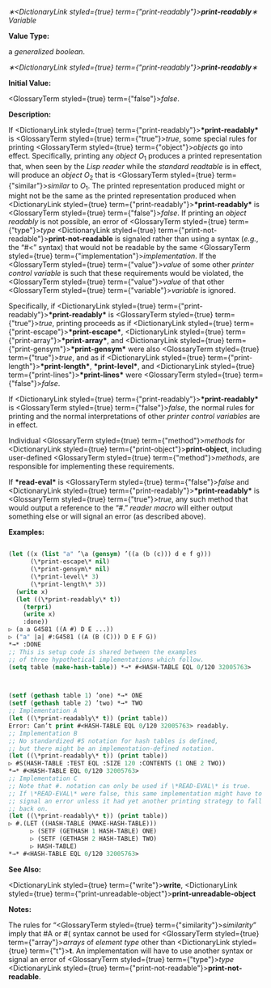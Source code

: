 *∗<DictionaryLink styled={true} term={"print-readably"}><b>*print-readably*</b></DictionaryLink>∗ Variable* 



**Value Type:** 



a *generalized boolean*. 







 



 



*∗<DictionaryLink styled={true} term={"print-readably"}><b>*print-readably*</b></DictionaryLink>∗* 



**Initial Value:** 



<GlossaryTerm styled={true} term={"false"}><i>false</i></GlossaryTerm>. 



**Description:** 



If <DictionaryLink styled={true} term={"print-readably"}><b>\*print-readably\*</b></DictionaryLink> is <GlossaryTerm styled={true} term={"true"}><i>true</i></GlossaryTerm>, some special rules for printing <GlossaryTerm styled={true} term={"object"}><i>objects</i></GlossaryTerm> go into effect. Specifically, printing any *object O*<sub>1</sub> produces a printed representation that, when seen by the *Lisp reader* while the *standard readtable* is in effect, will produce an *object O*<sub>2</sub> that is <GlossaryTerm styled={true} term={"similar"}><i>similar</i></GlossaryTerm> to *O*<sub>1</sub>. The printed representation produced might or might not be the same as the printed representation produced when <DictionaryLink styled={true} term={"print-readably"}><b>\*print-readably\*</b></DictionaryLink> is <GlossaryTerm styled={true} term={"false"}><i>false</i></GlossaryTerm>. If printing an *object readably* is not possible, an error of <GlossaryTerm styled={true} term={"type"}><i>type</i></GlossaryTerm> <DictionaryLink styled={true} term={"print-not-readable"}><b>print-not-readable</b></DictionaryLink> is signaled rather than using a syntax (*e.g.*, the “#&lt;” syntax) that would not be readable by the same <GlossaryTerm styled={true} term={"implementation"}><i>implementation</i></GlossaryTerm>. If the <GlossaryTerm styled={true} term={"value"}><i>value</i></GlossaryTerm> of some other *printer control variable* is such that these requirements would be violated, the <GlossaryTerm styled={true} term={"value"}><i>value</i></GlossaryTerm> of that other <GlossaryTerm styled={true} term={"variable"}><i>variable</i></GlossaryTerm> is ignored. 



Specifically, if <DictionaryLink styled={true} term={"print-readably"}><b>\*print-readably\*</b></DictionaryLink> is <GlossaryTerm styled={true} term={"true"}><i>true</i></GlossaryTerm>, printing proceeds as if <DictionaryLink styled={true} term={"print-escape"}><b>\*print-escape\*</b></DictionaryLink>, <DictionaryLink styled={true} term={"print-array"}><b>\*print-array\*</b></DictionaryLink>, and <DictionaryLink styled={true} term={"print-gensym"}><b>\*print-gensym\*</b></DictionaryLink> were also <GlossaryTerm styled={true} term={"true"}><i>true</i></GlossaryTerm>, and as if <DictionaryLink styled={true} term={"print-length"}><b>\*print-length\*</b></DictionaryLink>, **\*print-level\***, and <DictionaryLink styled={true} term={"print-lines"}><b>\*print-lines\*</b></DictionaryLink> were <GlossaryTerm styled={true} term={"false"}><i>false</i></GlossaryTerm>. 



If <DictionaryLink styled={true} term={"print-readably"}><b>\*print-readably\*</b></DictionaryLink> is <GlossaryTerm styled={true} term={"false"}><i>false</i></GlossaryTerm>, the normal rules for printing and the normal interpretations of other *printer control variables* are in effect. 



Individual <GlossaryTerm styled={true} term={"method"}><i>methods</i></GlossaryTerm> for <DictionaryLink styled={true} term={"print-object"}><b>print-object</b></DictionaryLink>, including user-defined <GlossaryTerm styled={true} term={"method"}><i>methods</i></GlossaryTerm>, are responsible for implementing these requirements. 



If **\*read-eval\*** is <GlossaryTerm styled={true} term={"false"}><i>false</i></GlossaryTerm> and <DictionaryLink styled={true} term={"print-readably"}><b>\*print-readably\*</b></DictionaryLink> is <GlossaryTerm styled={true} term={"true"}><i>true</i></GlossaryTerm>, any such method that would output a reference to the “#.” *reader macro* will either output something else or will signal an error (as described above). 



**Examples:**
```lisp

(let ((x (list "a" ’\a (gensym) ’((a (b (c))) d e f g))) 
      (\*print-escape\* nil) 
      (\*print-gensym\* nil) 
      (\*print-level\* 3) 
      (\*print-length\* 3)) 
  (write x) 
  (let ((\*print-readably\* t)) 
    (terpri) 
    (write x) 
    :done)) 
▷ (a a G4581 ((A #) D E ...)) 
▷ ("a" |a| #:G4581 ((A (B (C))) D E F G)) 
*→* :DONE 
;; This is setup code is shared between the examples 
;; of three hypothetical implementations which follow. 
(setq table (make-hash-table)) *→* #<HASH-TABLE EQL 0/120 32005763> 



(setf (gethash table 1) ’one) *→* ONE 
(setf (gethash table 2) ’two) *→* TWO 
;; Implementation A 
(let ((\*print-readably\* t)) (print table)) 
Error: Can’t print #<HASH-TABLE EQL 0/120 32005763> readably. 
;; Implementation B 
;; No standardized #S notation for hash tables is defined, 
;; but there might be an implementation-defined notation. 
(let ((\*print-readably\* t)) (print table)) 
▷ #S(HASH-TABLE :TEST EQL :SIZE 120 :CONTENTS (1 ONE 2 TWO)) 
*→* #<HASH-TABLE EQL 0/120 32005763> 
;; Implementation C 
;; Note that #. notation can only be used if \*READ-EVAL\* is true. 
;; If \*READ-EVAL\* were false, this same implementation might have to 
;; signal an error unless it had yet another printing strategy to fall 
;; back on. 
(let ((\*print-readably\* t)) (print table)) 
▷ #.(LET ((HASH-TABLE (MAKE-HASH-TABLE))) 
      ▷ (SETF (GETHASH 1 HASH-TABLE) ONE) 
      ▷ (SETF (GETHASH 2 HASH-TABLE) TWO) 
      ▷ HASH-TABLE) 
*→* #<HASH-TABLE EQL 0/120 32005763> 

```
**See Also:** 



<DictionaryLink styled={true} term={"write"}><b>write</b></DictionaryLink>, <DictionaryLink styled={true} term={"print-unreadable-object"}><b>print-unreadable-object</b></DictionaryLink> 



**Notes:** 



The rules for “<GlossaryTerm styled={true} term={"similarity"}><i>similarity</i></GlossaryTerm>” imply that #A or #( syntax cannot be used for <GlossaryTerm styled={true} term={"array"}><i>arrays</i></GlossaryTerm> of *element type* other than <DictionaryLink styled={true} term={"t"}><b>t</b></DictionaryLink>. An implementation will have to use another syntax or signal an error of <GlossaryTerm styled={true} term={"type"}><i>type</i></GlossaryTerm> <DictionaryLink styled={true} term={"print-not-readable"}><b>print-not-readable</b></DictionaryLink>. 



